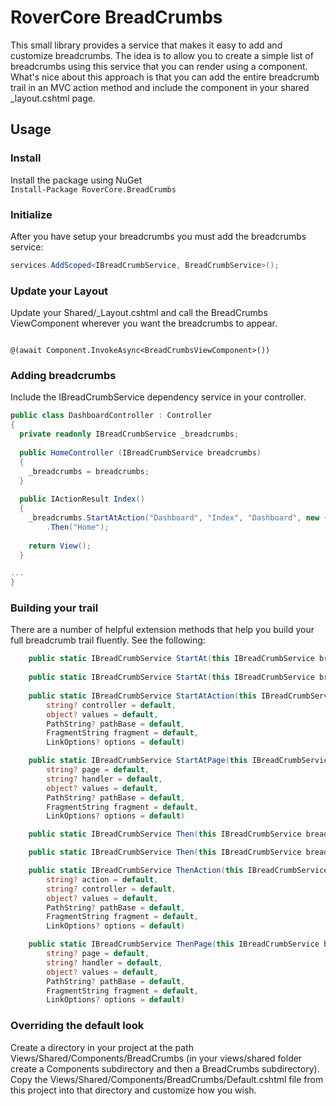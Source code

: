 # RoverCore BreadCrumbs

This small library provides a service that makes it easy to add and customize breadcrumbs.  The idea is to allow you to create a simple list of breadcrumbs using this service that you can render using a component.  What's nice about this approach is that you can add the entire breadcrumb trail in an MVC action method and include the component in your shared _layout.cshtml page.

## Usage

### Install

Install the package using NuGet  
`Install-Package RoverCore.BreadCrumbs`

### Initialize

After you have setup your breadcrumbs you must add the breadcrumbs service:  
```cs
services.AddScoped<IBreadCrumbService, BreadCrumbService>();
```


### Update your Layout

Update your Shared/_Layout.cshtml and call the BreadCrumbs ViewComponent wherever you want the breadcrumbs to appear.

```

@(await Component.InvokeAsync<BreadCrumbsViewComponent>())

```


### Adding breadcrumbs

Include the IBreadCrumbService dependency service in your controller. 

```cs 
public class DashboardController : Controller
{
  private readonly IBreadCrumbService _breadcrumbs;
  
  public HomeController (IBreadCrumbService breadcrumbs)
  {
    _breadcrumbs = breadcrumbs;
  }
  
  public IActionResult Index()
  {
    _breadcrumbs.StartAtAction("Dashboard", "Index", "Dashboard", new { Area = "Admin"})
        .Then("Home");
            
    return View();
  }

...
}

```

### Building your trail

There are a number of helpful extension methods that help you build your full breadcrumb trail fluently.  See the following:

```cs
    public static IBreadCrumbService StartAt(this IBreadCrumbService breadCrumbService, string title)
    
    public static IBreadCrumbService StartAt(this IBreadCrumbService breadCrumbService, string title, string url)
    
    public static IBreadCrumbService StartAtAction(this IBreadCrumbService breadCrumbService, string title, string? action = default,
        string? controller = default,
        object? values = default,
        PathString? pathBase = default,
        FragmentString fragment = default,
        LinkOptions? options = default)

    public static IBreadCrumbService StartAtPage(this IBreadCrumbService breadCrumbService, string title,
        string? page = default,
        string? handler = default,
        object? values = default,
        PathString? pathBase = default,
        FragmentString fragment = default,
        LinkOptions? options = default)

    public static IBreadCrumbService Then(this IBreadCrumbService breadCrumbService, string title)

    public static IBreadCrumbService Then(this IBreadCrumbService breadCrumbService, string title, string url)

    public static IBreadCrumbService ThenAction(this IBreadCrumbService breadCrumbService, string title,
        string? action = default,
        string? controller = default,
        object? values = default,
        PathString? pathBase = default,
        FragmentString fragment = default,
        LinkOptions? options = default)

    public static IBreadCrumbService ThenPage(this IBreadCrumbService breadCrumbService, string title,
        string? page = default,
        string? handler = default,
        object? values = default,
        PathString? pathBase = default,
        FragmentString fragment = default,
        LinkOptions? options = default)
```


### Overriding the default look

Create a directory in your project at the path Views/Shared/Components/BreadCrumbs (in your views/shared folder create a Components subdirectory and then a BreadCrumbs subdirectory).  Copy the Views/Shared/Components/BreadCrumbs/Default.cshtml file from this project into that directory and customize how you wish.
